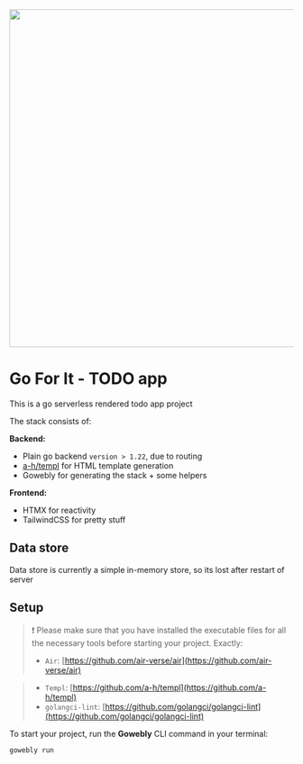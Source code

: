<img src="https://github.com/user-attachments/assets/13024f0e-f065-4b27-82f0-0803970ee954" width="600px"/>


# Go For It - TODO app
This is a go serverless rendered todo app project

The stack consists of:

**Backend:**
- Plain go backend `version > 1.22`, due to routing
- [a-h/templ](https://github.com/a-h/templ) for HTML template generation
- Gowebly for generating the stack + some helpers

**Frontend:**
- HTMX for reactivity
- TailwindCSS for pretty stuff

## Data store
Data store is currently a simple in-memory store, so its lost after restart of server

## Setup

> ❗️ Please make sure that you have installed the executable files for all the necessary tools before starting your project. Exactly:
>
> - `Air`: [https://github.com/air-verse/air](https://github.com/air-verse/air)

> - `Templ`: [https://github.com/a-h/templ](https://github.com/a-h/templ)
> - `golangci-lint`: [https://github.com/golangci/golangci-lint](https://github.com/golangci/golangci-lint)

To start your project, run the **Gowebly** CLI command in your terminal:

```console
gowebly run
```
